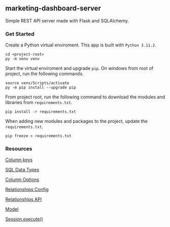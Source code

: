 ## marketing-dashboard-server

Simple REST API server made with Flask and SQLAlchemy.

### Get Started

Create a Python virtual enviroment. This app is built with `Python 3.11.2`.

```
cd <project-root>
py -m venv venv
```

Start the virtual enviroment and upgrade `pip`. On windows from root of project, run the following commands.

```
source venv/Scripts/activate
py -m pip install --upgrade pip
```

From project root, run the following command to download the modules and libraries from `requirements.txt`.

```
pip install -r requirements.txt
```

When adding new modules and packages to the project, update the `requirements.txt`.

```
pip freeze > requirements.txt
```

### Resources

[Column keys](https://docs.sqlalchemy.org/en/20/core/metadata.html#sqlalchemy.schema.Column.__init__)

[SQL Data Types](https://docs.sqlalchemy.org/en/20/core/types.html)

[Column Options](https://docs.sqlalchemy.org/en/20/core/metadata.html#sqlalchemy.schema.Column.params.*args)

[Relationships Config](https://docs.sqlalchemy.org/en/20/orm/relationships.html)

[Relationships API](https://docs.sqlalchemy.org/en/20/orm/relationship_api.html)

[Model](https://flask-sqlalchemy.palletsprojects.com/en/3.0.x/api/#flask_sqlalchemy.model.Model)

[Session.execute()](https://docs.sqlalchemy.org/en/20/orm/session_api.html#sqlalchemy.orm.Session.execute)
